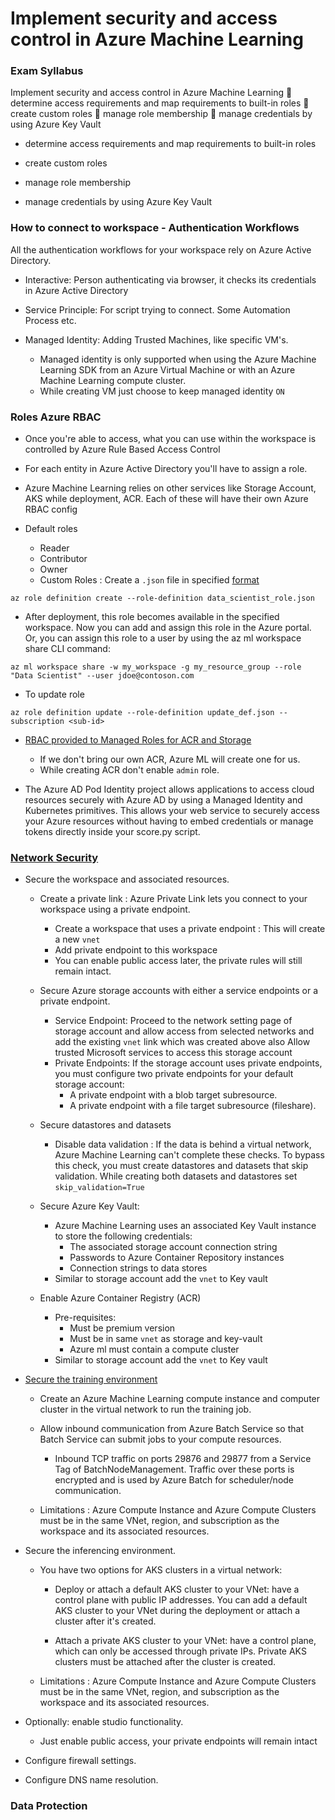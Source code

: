 # Implement security and access control in Azure Machine Learning

### Exam Syllabus
Implement security and access control in Azure Machine Learning
 determine access requirements and map requirements to built-in roles
 create custom roles
 manage role membership
 manage credentials by using Azure Key Vault

* determine access requirements and map requirements to built-in roles


* create custom roles


* manage role membership


* manage credentials by using Azure Key Vault

### How to connect to workspace - Authentication Workflows
All the authentication workflows for your workspace rely on Azure Active Directory.

* Interactive: Person authenticating via browser, it checks its credentials in Azure Active Directory

* Service Principle: For script trying to connect. Some Automation Process etc.

* Managed Identity: Adding Trusted Machines, like specific VM's. 
    * Managed identity is only supported when using the Azure Machine Learning SDK from an Azure Virtual Machine or with an Azure Machine Learning compute cluster.
    * While creating VM just choose to keep managed identity `ON`

### Roles Azure RBAC
* Once you're able to access, what you can use within the workspace is controlled by Azure Rule Based Access Control

* For each entity in Azure Active Directory you'll have to assign a role.

* Azure Machine Learning relies on other services like Storage Account, AKS while deployment, ACR. Each of these will have their own Azure RBAC config

* Default roles
    * Reader
    * Contributor
    * Owner
    * Custom Roles : Create a `.json` file in specified [format](https://docs.microsoft.com/en-gb/azure/machine-learning/how-to-assign-roles#create-custom-role)

```shell
az role definition create --role-definition data_scientist_role.json
```

* After deployment, this role becomes available in the specified workspace. Now you can add and assign this role in the Azure portal. Or, you can assign this role to a user by using the az ml workspace share CLI command:

```shell
az ml workspace share -w my_workspace -g my_resource_group --role "Data Scientist" --user jdoe@contoson.com
```
* To update role
```shell
az role definition update --role-definition update_def.json --subscription <sub-id>
```

* [RBAC provided to Managed Roles for ACR and Storage](https://docs.microsoft.com/en-gb/azure/machine-learning/how-to-use-managed-identities?tabs=python)
    * If we don't bring our own ACR, Azure ML will create one for us.
    * While creating ACR don't enable `admin` role.

* The Azure AD Pod Identity project allows applications to access cloud resources securely with Azure AD by using a Managed Identity and Kubernetes primitives. This allows your web service to securely access your Azure resources without having to embed credentials or manage tokens directly inside your score.py script. 

### [Network Security](https://docs.microsoft.com/en-gb/azure/machine-learning/how-to-network-security-overview)

*  Secure the workspace and associated resources.
    * Create a private link : Azure Private Link lets you connect to your workspace using a private endpoint.
        * Create a workspace that uses a private endpoint : This will create a new `vnet`
        * Add private endpoint to this workspace
        * You can enable public access later, the private rules will still remain intact.
    * Secure Azure storage accounts with either a service endpoints or a private endpoint.
        * Service Endpoint: Proceed to the network setting page of storage account and allow access from selected networks and add the existing `vnet` link which was created above also Allow trusted Microsoft services to access this storage account
        * Private Endpoints: If the storage account uses private endpoints, you must configure two private endpoints for your default storage account:
            * A private endpoint with a blob target subresource.
            * A private endpoint with a file target subresource (fileshare).

    * Secure datastores and datasets
        * Disable data validation : If the data is behind a virtual network, Azure Machine Learning can't complete these checks. To bypass this check, you must create datastores and datasets that skip validation. While creating both datasets and datastores set `skip_validation=True`

    * Secure Azure Key Vault: 
        * Azure Machine Learning uses an associated Key Vault instance to store the following credentials:
            * The associated storage account connection string
            * Passwords to Azure Container Repository instances
            * Connection strings to data stores
        * Similar to storage account add the `vnet` to Key vault

    * Enable Azure Container Registry (ACR)
        * Pre-requisites:
            * Must be premium version
            * Must be in same `vnet` as storage and key-vault
            * Azure ml must contain a compute cluster
        * Similar to storage account add the `vnet` to Key vault
    
*  [Secure the training environment](https://docs.microsoft.com/en-gb/azure/machine-learning/how-to-network-security-overview#secure-the-training-environment)
    * Create an Azure Machine Learning compute instance and computer cluster in the virtual network to run the training job.

    * Allow inbound communication from Azure Batch Service so that Batch Service can submit jobs to your compute resources.
        * Inbound TCP traffic on ports 29876 and 29877 from a Service Tag of BatchNodeManagement. Traffic over these ports is encrypted and is used by Azure Batch for scheduler/node communication.
        
    * Limitations : Azure Compute Instance and Azure Compute Clusters must be in the same VNet, region, and subscription as the workspace and its associated resources.

*  Secure the inferencing environment.
    * You have two options for AKS clusters in a virtual network:
        
        * Deploy or attach a default AKS cluster to your VNet: have a control plane with public IP addresses. You can add a default AKS cluster to your VNet during the deployment or attach a cluster after it's created.
        
        * Attach a private AKS cluster to your VNet: have a control plane, which can only be accessed through private IPs. Private AKS clusters must be attached after the cluster is created.
    
    * Limitations : Azure Compute Instance and Azure Compute Clusters must be in the same VNet, region, and subscription as the workspace and its associated resources.

*  Optionally: enable studio functionality.
    * Just enable public access, your private endpoints will remain intact

*  Configure firewall settings.

*  Configure DNS name resolution.

### Data Protection
